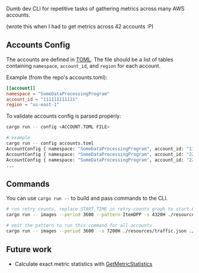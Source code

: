 Dumb dev CLI for repetitive tasks of gathering metrics across many AWS accounts.

(wrote this when I had to get metrics across 42 accounts :P)

                                                                                                                                                                     
## Accounts Config

The accounts are defined in [TOML](https://toml.io). The file should be a list of tables containing `namespace`, `account_id`, and `region` for each account.

Example (from the repo's accounts.toml):

```toml
[[account]]
namespace = "SomeDataProcessingProgram"
account_id = "111111111111"
region = "us-east-1"
```

To validate accounts config is parsed properly:

```bash
cargo run -- config <ACCOUNT.TOML FILE>

# example
cargo run -- config accounts.toml
AccountConfig { namespace: "SomeDataProcessingProgram", account_id: "111111111111", region: "us-east-1" }
AccountConfig { namespace: "SomeDataProcessingProgram", account_id: "222222222222", region: "eu-west-1" }
AccountConfig { namespace: "SomeDataProcessingProgram", account_id: "222222222222", region: "us-west-2" }
...
```

## Commands

You can use `cargo run --` to build and pass commands to the CLI.

```bash
# run retry counts, replace START_TIME in retry-counts graph to start 6 months ago
cargo run -- images --period 3600 --pattern ItemDPP -s 4320H ./resources/traffic.json ./accounts.toml

# omit the pattern to run this command for all accounts
cargo run -- images --period 3600  -s 7200H ./resources/traffic.json ./accounts.toml
```

## Future work

- Calculate exact metric statistics with [GetMetricStatistics](https://docs.rs/aws-sdk-cloudwatch/latest/aws_sdk_cloudwatch/client/fluent_builders/struct.GetMetricStatistics.html)
